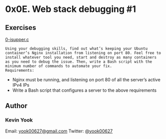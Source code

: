 # 0x0E. Web stack debugging #1

## Exercises

[0-isupper.c](./0-isupper.c)
```
Using your debugging skills, find out what’s keeping your Ubuntu container’s Nginx installation from listening on port 80. Feel free to install whatever tool you need, start and destroy as many containers as you need to debug the issue. Then, write a Bash script with the minimum number of commands to automate your fix.
Requirements:
```
* Nginx must be running, and listening on port 80 of all the server’s active IPv4 IPs 
* Write a Bash script that configures a server to the above requirements

## Author
### Kevin Yook 
Email: <yook00627@gmail.com> Twitter: [@yook00627](https://twitter.com/yook00627)
